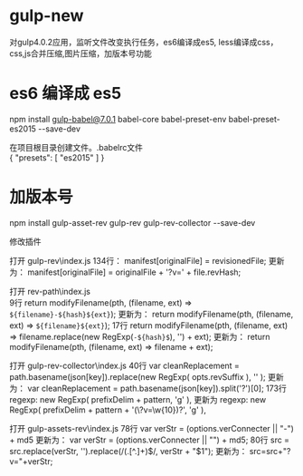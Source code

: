 # gulp-new
对gulp4.0.2应用，监听文件改变执行任务，es6编译成es5, less编译成css，css,js合并压缩,图片压缩，加版本号功能

# es6 编译成 es5 
npm install gulp-babel@7.0.1 babel-core babel-preset-env  babel-preset-es2015 --save-dev

在项目根目录创建文件。.babelrc文件  
{
  "presets": [
    "es2015"
  ]
}


# 加版本号
npm install gulp-asset-rev gulp-rev  gulp-rev-collector --save-dev

修改插件

打开 
gulp-rev\index.js
134行：
manifest[originalFile] = revisionedFile; 
更新为：
manifest[originalFile] = originalFile + '?v=' + file.revHash;

打开 
rev-path\index.js  
9行 
return modifyFilename(pth, (filename, ext) => `${filename}-${hash}${ext}`);
更新为：
return modifyFilename(pth, (filename, ext) => `${filename}${ext}`);
17行 
return modifyFilename(pth, (filename, ext) => filename.replace(new RegExp(`-${hash}$`), '') + ext);
更新为： 
return modifyFilename(pth, (filename, ext) => filename + ext);

打开 
gulp-rev-collector\index.js
40行
var cleanReplacement =  path.basename(json[key]).replace(new RegExp( opts.revSuffix ), '' );
更新为：
var cleanReplacement =  path.basename(json[key]).split('?')[0];
173行
regexp: new RegExp( prefixDelim + pattern, 'g' ),
更新为 
regexp: new RegExp( prefixDelim + pattern + '(\\?v=\\w{10})?', 'g' ),


打开 
gulp-assets-rev\index.js
78行
var verStr = (options.verConnecter || "-") + md5
更新为：
var verStr = (options.verConnecter || "") + md5;
80行
src = src.replace(verStr, '').replace(/(\.[^\.]+)$/, verStr + "$1");
更新为：
src=src+"?v="+verStr;

